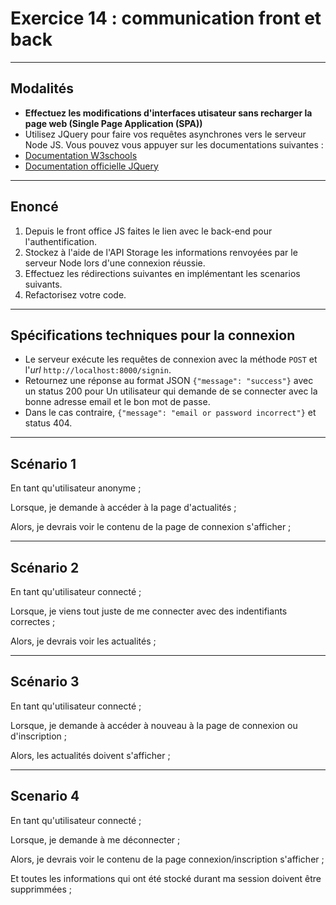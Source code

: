 # Exercice 14 : communication front et back

---

## Modalités

- **Effectuez les modifications d'interfaces utisateur sans recharger la page web (Single Page Application (SPA))**
- Utilisez JQuery pour faire vos requêtes asynchrones vers le serveur Node JS. Vous pouvez vous appuyer sur les documentations suivantes :
- [Documentation W3schools](https://www.w3schools.com/jquery/jquery_ref_ajax.asp)
- [Documentation officielle JQuery](http://api.jquery.com/jquery.ajax/)

---

## Enoncé

1. Depuis le front office JS faites le lien avec le back-end pour l'authentification.
2. Stockez à l'aide de l'API Storage les informations renvoyées par le serveur Node lors d'une connexion réussie.
2. Effectuez les rédirections suivantes en implémentant les scenarios suivants.
3. Refactorisez votre code.

---

## Spécifications techniques pour la connexion

- Le serveur exécute les requêtes de connexion avec la méthode `POST` et l'*url* `http://localhost:8000/signin`.
- Retournez une réponse au format JSON `{"message": "success"}` avec un status 200 pour Un utilisateur qui demande de se connecter avec la bonne adresse email et le bon mot de passe. 
- Dans le cas contraire, `{"message": "email or password incorrect"}` et status 404.

---

## Scénario 1

En tant qu'utilisateur anonyme ;

Lorsque, je demande à accéder à la page d'actualités ;

Alors, je devrais voir le contenu de la page de connexion s'afficher ;

---

## Scénario 2

En tant qu'utilisateur connecté ;

Lorsque, je viens tout juste de me connecter avec des indentifiants correctes ;

Alors, je devrais voir les actualités ;

---

## Scénario 3

En tant qu'utilisateur connecté ;

Lorsque, je demande à accéder à nouveau à la page de connexion ou d'inscription ;

Alors, les actualités doivent s'afficher ;

---

## Scenario 4

En tant qu'utilisateur connecté ;

Lorsque, je demande à me déconnecter ;

Alors, je devrais voir le contenu de la page connexion/inscription s'afficher ;

Et toutes les informations qui ont été stocké durant ma session doivent être supprimmées ;

<!-- 
---

## Aide pour consolider votre application

1. Stockez dans le localStorage le token retourné par le serveur.
2. Ajoutez dans les en-têtes (headers) le token dans vos requêtes en vous appuyant sur le code ci-après.
`
fetch(url, {
  headers: {
    Accept: 'application/json',
    Authentication: 'Bearer ***Token-here***',
    'X-Custom-Header': 'header value'
  }
})
   .then(resp => resp.json())
   .then(json => console.log(JSON.stringify(json)))
`

Vous pouvez télécharger le module [uuid](https://www.npmjs.com/package/uuid) pour générer des ID.
Créez un `middleware` au niveau de l'application front-end qui ajoute le `token` (`bearer token`) renvoyé par le serveur après l'authentification réussie.
- Permettre l'accès à la page d'actualité `news.html` uniquement si le `token` existe et qu'il est valide. La durée de validité du token est de 2h après le succès de l'authentification.
-->